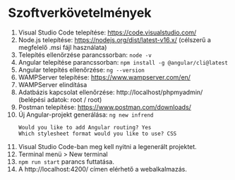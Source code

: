 # Szoftverkövetelmények

1. Visual Studio Code telepítése: https://code.visualstudio.com/
2. Node.js telepítése: https://nodejs.org/dist/latest-v16.x/ (célszerű a megfelelő .msi fájl használata)
3. Telepítés ellenőrzése parancssorban: ``node -v``
4. Angular telepítése parancssorban: ``npm install -g @angular/cli@latest``
5. Angular telepítés ellenőrzése: ``ng --version``
6. WAMPServer telepítése: https://www.wampserver.com/en/
7. WAMPServer elindítása
8. Adatbázis kapcsolat ellenőrzése: http://localhost/phpmyadmin/ (belépési adatok: root / root)
9. Postman telepítése: https://www.postman.com/downloads/
10. Új Angular-projekt generálása: ``ng new infrend``
    ```
    Would you like to add Angular routing? Yes
    Which stylesheet format would you like to use? CSS
    ```
11. Visual Studio Code-ban meg kell nyitni a legenerált projektet.
12. Terminal menü > New terminal
13. ``npm run start`` parancs futtatása.
14. A http://localhost:4200/ címen elérhető a webalkalmazás.
